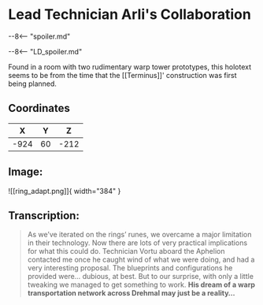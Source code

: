 # Lead Technician Arli's Collaboration

--8<-- "spoiler.md"

--8<-- "LD_spoiler.md"

Found in a room with two rudimentary warp tower prototypes, this holotext seems to be from the time that the [[Terminus]]' construction was first being planned.

## Coordinates
| **X** | **Y** | **Z** |
| :---: | :---: | :---: |
| -924 |  60  | -212 |

## Image:

![[ring_adapt.png]]{ width="384" }

## Transcription:
> As we’ve iterated on the rings’ runes, we overcame a major limitation in their technology. Now there are lots of very practical implications for what this could do. Technician Vortu aboard the Aphelion contacted me once he caught wind of what we were doing, and had a very interesting proposal. The blueprints and configurations he provided were… dubious, at best. But to our surprise, with only a little tweaking we managed to get something to work. **His dream of a warp transportation network across Drehmal may just be a reality…**
